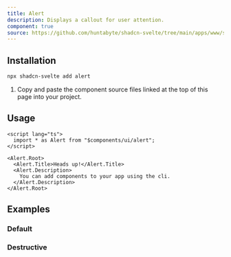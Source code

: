 ```yaml
---
title: Alert
description: Displays a callout for user attention.
component: true
source: https://github.com/huntabyte/shadcn-svelte/tree/main/apps/www/src/lib/components/ui/alert
---
```


<script>
  import { ComponentPreview, ManualInstall } from '$components/docs';
</script>

<ComponentPreview name="alert-demo" />

## Installation

```bash
npx shadcn-svelte add alert
```

<ManualInstall>

1. Copy and paste the component source files linked at the top of this page into your project.

</ManualInstall>

## Usage

```svelte
<script lang="ts">
  import * as Alert from "$components/ui/alert";
</script>

<Alert.Root>
  <Alert.Title>Heads up!</Alert.Title>
  <Alert.Description>
    You can add components to your app using the cli.
  </Alert.Description>
</Alert.Root>
```

## Examples

### Default

<ComponentPreview name="alert-demo" />

### Destructive

<ComponentPreview name="alert-destructive" />
